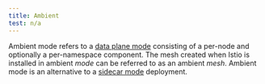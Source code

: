 ```yaml
---
title: Ambient
test: n/a
---
```


Ambient mode refers to a [data plane mode](/pt-br/docs/reference/glossary/#data-plane-mode) consisting of a per-node and optionally a per-namespace component. The mesh created when Istio is installed in ambient *mode* can be referred to as an ambient *mesh*.
Ambient mode is an alternative to a [sidecar mode](/pt-br/docs/reference/glossary/#sidecar) deployment.
